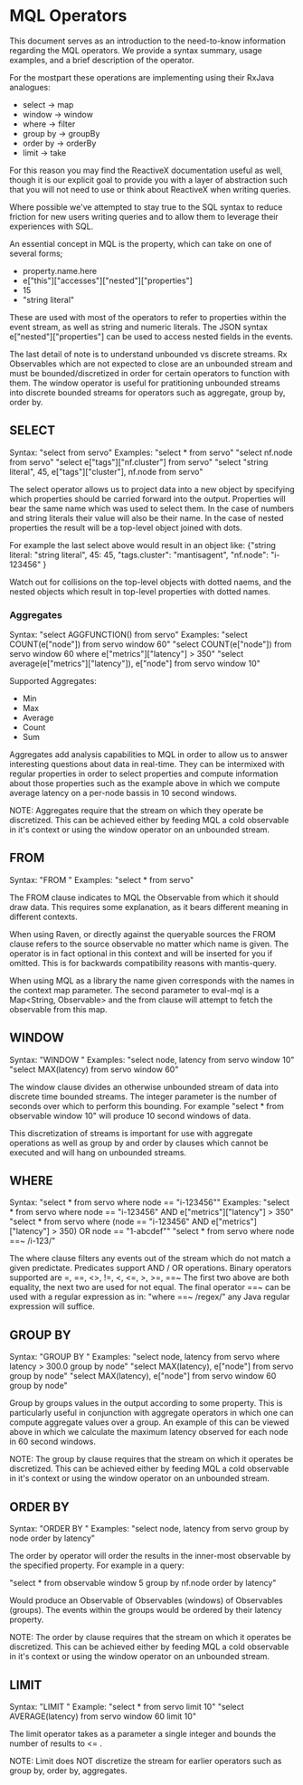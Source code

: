 # MQL Operators
This document serves as an introduction to the need-to-know information regarding the MQL operators.
We provide a syntax summary, usage examples, and a brief description of the operator.

For the mostpart these operations are implementing using their RxJava analogues:
* select -> map
* window -> window
* where -> filter
* group by -> groupBy
* order by -> orderBy
* limit -> take

For this reason you may find the ReactiveX documentation useful as well,
though it is our explicit goal to provide you with a layer of abstraction
such that you will not need to use or think about ReactiveX when writing
queries.

Where possible we've attempted to stay true to the SQL syntax to reduce
friction for new users writing queries and to allow them to leverage
their experiences with SQL.

An essential concept in MQL is the property, which can take on one of
several forms;
* property.name.here
* e["this"]["accesses"]["nested"]["properties"]
* 15
* "string literal"

These are used with most of the operators to refer to properties
within the event stream, as well as string and numeric literals.
The JSON syntax e["nested"]["properties"] can be used to access
nested fields in the events.

The last detail of note is to understand unbounded vs discrete
streams. Rx Observables which are not expected to close are an unbounded
stream and must be bounded/discretized in order for certain operators
to function with them. The window operator is useful for pratitioning
unbounded streams into discrete bounded streams for operators such as
aggregate, group by, order by.

## SELECT

Syntax: "select <property> from servo"
Examples:
  "select * from servo"
  "select nf.node from servo"
  "select e["tags"]["nf.cluster"] from servo"
  "select "string literal", 45, e["tags"]["cluster"], nf.node from servo"

The select operator allows us to project data into a new object by specifying
which properties should be carried forward into the output. Properties will
bear the same name which was used to select them. In the case of numbers
and string literals their value will also be their name. In the case of
nested properties the result will be a top-level object joined with dots.

For example the last select above would result in an object like:
{"string literal: "string literal",
 45: 45,
 "tags.cluster": "mantisagent",
 "nf.node": "i-123456"
}

Watch out for collisions on the top-level objects with dotted naems,
and the nested objects which result in top-level properties with
dotted names.

### Aggregates

Syntax: "select AGGFUNCTION(<property>) from servo"
Examples:
  "select COUNT(e["node"]) from servo window 60"
  "select COUNT(e["node"]) from servo window 60 where e["metrics"]["latency"] > 350"
  "select average(e["metrics"]["latency"]), e["node"] from servo window 10"

Supported Aggregates:
- Min
- Max
- Average
- Count
- Sum

Aggregates add analysis capabilities to MQL in order to allow us to answer
interesting questions about data in real-time. They can be intermixed
with regular properties in order to select properties and compute
information about those properties such as the example above in which
we compute average latency on a per-node bassis in 10 second windows.

NOTE: Aggregates require that the stream on which they operate
      be discretized. This can be achieved either by feeding MQL a cold
      observable in it's context or using the window operator on an
      unbounded stream.

## FROM

Syntax: "FROM <name>"
Examples:
  "select * from servo"

The FROM clause indicates to MQL the Observable from which it should draw data.
This requires some explanation, as it bears different meaning in different
contexts.

When using Raven, or directly against the queryable sources the FROM clause
refers to the source observable no matter which name is given. The operator
is in fact optional in this context and will be inserted for you if omitted.
This is for backwards compatibility reasons with mantis-query.

When using MQL as a library the name given corresponds with the names in
the context map parameter. The second parameter to eval-mql is a
Map<String, Observable<T>> and the from clause will attempt to fetch
the observable from this map.

## WINDOW

Syntax: "WINDOW <integer>"
Examples:
  "select node, latency from servo window 10"
  "select MAX(latency) from servo window 60"


The window clause divides an otherwise unbounded stream of data into discrete
time bounded streams. The integer parameter is the number of seconds over
which to perform this bounding. For example
"select * from observable window 10" will produce 10 second windows of
data.

This discretization of streams is important for use with aggregate
operations as well as group by and order by clauses which cannot
be executed and will hang on unbounded streams.

## WHERE

Syntax: "select * from servo where node == "i-123456""
Examples: 
  "select * from servo where node == "i-123456" AND e["metrics"]["latency"] > 350"
  "select * from servo where (node == "i-123456" AND e["metrics"]["latency"] > 350) OR node == "1-abcdef""
  "select * from servo where node ==~ /i-123/"

The where clause filters any events out of the stream which do not match a given predictate.
Predicates support AND / OR operations.
Binary operators supported are =, ==, <>, !=, <, <=, >, >=, ==~
The first two above are both equality, the next two are used for not equal.
The final operator ==~ can be used with a regular expression as in:
"where <property> ==~ /regex/" any Java regular expression will suffice.

## GROUP BY

Syntax: "GROUP BY <property>"
Examples:
  "select node, latency from servo where latency > 300.0 group by node"
  "select MAX(latency), e["node"] from servo group by node"
  "select MAX(latency), e["node"] from servo window 60 group by node"

Group by groups values in the output according to some property. This is
particularly useful in conjunction with aggregate operators in which
one can compute aggregate values over a group. An example of this can
be viewed above in which we calculate the maximum latency
observed for each node in 60 second windows.

NOTE: The group by clause requires that the stream on which it operates
      be discretized. This can be achieved either by feeding MQL a cold
      observable in it's context or using the window operator on an
      unbounded stream.

## ORDER BY

Syntax: "ORDER BY <property>"
Examples:
  "select node, latency from servo group by node order by latency"

The order by operator will order the results in the inner-most observable by
the specified property. For example in a query:

"select * from observable window 5 group by nf.node order by latency"

Would produce an Observable of Observables (windows) of Observables (groups).
The events within the groups would be ordered by their latency property.

NOTE: The order by clause requires that the stream on which it operates
      be discretized. This can be achieved either by feeding MQL a cold
      observable in it's context or using the window operator on an
      unbounded stream.

## LIMIT

Syntax: "LIMIT <integer>"
Example:
  "select * from servo limit 10"
  "select AVERAGE(latency) from servo window 60 limit 10"

The limit operator takes as a parameter a single integer and bounds the number
of results to <= <number>.

NOTE: Limit does NOT discretize the stream for earlier operators such as
      group by, order by, aggregates.
